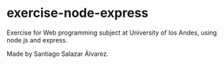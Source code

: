 # exercise-node-express
Exercise for Web programming subject at University of los Andes, using node.js and express.

Made by Santiago Salazar Álvarez.
